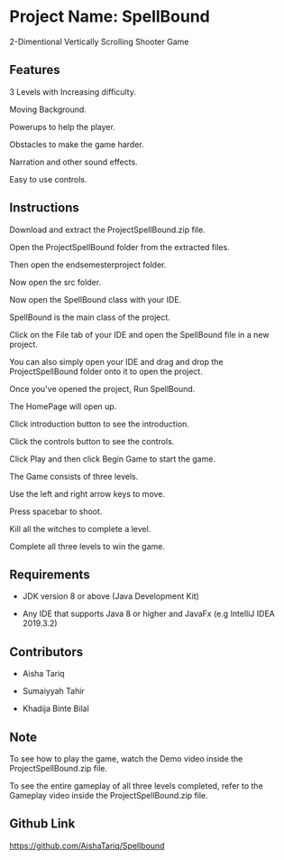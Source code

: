 # Project Name: SpellBound

2-Dimentional Vertically Scrolling Shooter Game

## Features

3 Levels with Increasing difficulty. 

Moving Background.

Powerups to help the player.

Obstacles to make the game harder.

Narration and other sound effects.

Easy to use controls.

## Instructions
Download and extract the ProjectSpellBound.zip file.

Open the ProjectSpellBound folder from the extracted files.

Then open the endsemesterproject folder.

Now open the src folder.

Now open the SpellBound class with your IDE.

SpellBound is the main class of the project. 

Click on the File tab of your IDE and open the SpellBound file in a new project.

You can also simply open your IDE and drag and drop the ProjectSpellBound folder onto it to open the project.

Once you've opened the project, Run SpellBound.

The HomePage will open up.

Click introduction button to see the introduction.

Click the controls button to see the controls.

Click Play and then click Begin Game to start the game.

The Game consists of three levels.

Use the left and right arrow keys to move.

Press spacebar to shoot.

Kill all the witches to complete a level.

Complete all three levels to win the game.

## Requirements

- JDK version 8 or above (Java Development Kit)

- Any IDE that supports Java 8 or higher and JavaFx (e.g IntelliJ IDEA 2019.3.2)


## Contributors
- Aisha Tariq

- Sumaiyyah Tahir

- Khadija Binte Bilal


## Note
To see how to play the game, watch the Demo video inside the ProjectSpellBound.zip file.

To see the entire gameplay of all three levels completed, refer to the Gameplay video inside the ProjectSpellBound.zip file. 

## Github Link
https://github.com/AishaTariq/Spellbound
